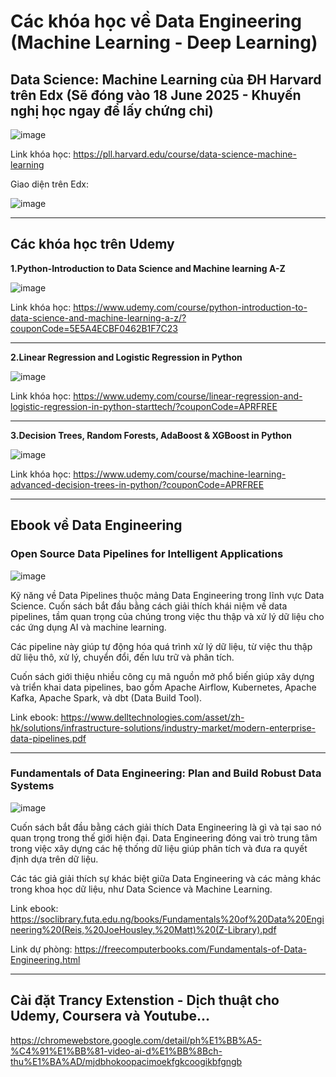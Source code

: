 # Các khóa học về Data Engineering (Machine Learning - Deep Learning)
## Data Science: Machine Learning của ĐH Harvard trên Edx (Sẽ đóng vào 18 June 2025 - Khuyến nghị học ngay để lấy chứng chỉ)

![image](https://github.com/user-attachments/assets/3fa3427d-4146-4b7c-963a-d05cc2ae3908)

Link khóa học: https://pll.harvard.edu/course/data-science-machine-learning

Giao diện trên Edx: 

![image](https://github.com/user-attachments/assets/5e3b7482-d616-4fa7-ba4d-fd764460d848)

---

## Các khóa học trên Udemy
**1.Python-Introduction to Data Science and Machine learning A-Z**

![image](https://github.com/user-attachments/assets/9c8b08fc-af96-42c8-bc45-0749f5d17986)

Link khóa học: https://www.udemy.com/course/python-introduction-to-data-science-and-machine-learning-a-z/?couponCode=5E5A4ECBF0462B1F7C23

---

**2.Linear Regression and Logistic Regression in Python**

![image](https://github.com/user-attachments/assets/50a0ac36-867a-42ac-b9f4-970163e7a347)

Link khóa học: https://www.udemy.com/course/linear-regression-and-logistic-regression-in-python-starttech/?couponCode=APRFREE

---

**3.Decision Trees, Random Forests, AdaBoost & XGBoost in Python**

![image](https://github.com/user-attachments/assets/00410fd5-8aa3-42f3-bfec-3d8cb11a793c)

Link khóa học: https://www.udemy.com/course/machine-learning-advanced-decision-trees-in-python/?couponCode=APRFREE

---
## Ebook về Data Engineering

### Open Source Data Pipelines for Intelligent Applications

![image](https://github.com/user-attachments/assets/dbf10d05-3113-4121-827c-814ef927005d)

Kỹ năng về Data Pipelines thuộc mảng Data Engineering trong lĩnh vực Data Science. Cuốn sách bắt đầu bằng cách giải thích khái niệm về data pipelines, tầm quan trọng của chúng trong việc thu thập và xử lý dữ liệu cho các ứng dụng AI và machine learning.

Các pipeline này giúp tự động hóa quá trình xử lý dữ liệu, từ việc thu thập dữ liệu thô, xử lý, chuyển đổi, đến lưu trữ và phân tích.

Cuốn sách giới thiệu nhiều công cụ mã nguồn mở phổ biến giúp xây dựng và triển khai data pipelines, bao gồm Apache Airflow, Kubernetes, Apache Kafka, Apache Spark, và dbt (Data Build Tool).

Link ebook: https://www.delltechnologies.com/asset/zh-hk/solutions/infrastructure-solutions/industry-market/modern-enterprise-data-pipelines.pdf

---

### Fundamentals of Data Engineering: Plan and Build Robust Data Systems

![image](https://github.com/user-attachments/assets/3a5ca8c6-bb10-4330-baca-7b41f60396bc)

Cuốn sách bắt đầu bằng cách giải thích Data Engineering là gì và tại sao nó quan trọng trong thế giới hiện đại. Data Engineering đóng vai trò trung tâm trong việc xây dựng các hệ thống dữ liệu giúp phân tích và đưa ra quyết định dựa trên dữ liệu.

Các tác giả giải thích sự khác biệt giữa Data Engineering và các mảng khác trong khoa học dữ liệu, như Data Science và Machine Learning.

Link ebook: https://soclibrary.futa.edu.ng/books/Fundamentals%20of%20Data%20Engineering%20(Reis,%20JoeHousley,%20Matt)%20(Z-Library).pdf

Link dự phòng: https://freecomputerbooks.com/Fundamentals-of-Data-Engineering.html

---
## Cài đặt Trancy Extenstion - Dịch thuật cho Udemy, Coursera và Youtube...

https://chromewebstore.google.com/detail/ph%E1%BB%A5-%C4%91%E1%BB%81-video-ai-d%E1%BB%8Bch-thu%E1%BA%AD/mjdbhokoopacimoekfgkcoogikbfgngb
